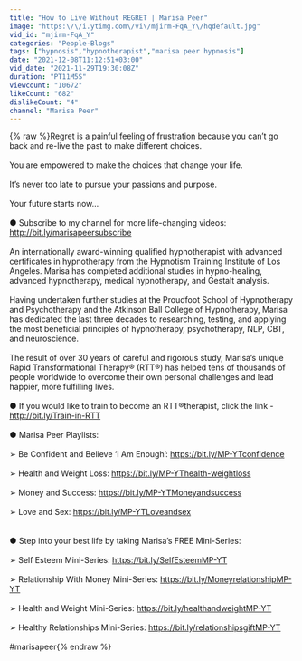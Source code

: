 ```yaml
---
title: "How to Live Without REGRET | Marisa Peer"
image: "https:\/\/i.ytimg.com\/vi\/mjirm-FqA_Y\/hqdefault.jpg"
vid_id: "mjirm-FqA_Y"
categories: "People-Blogs"
tags: ["hypnosis","hypnotherapist","marisa peer hypnosis"]
date: "2021-12-08T11:12:51+03:00"
vid_date: "2021-11-29T19:30:08Z"
duration: "PT11M5S"
viewcount: "10672"
likeCount: "682"
dislikeCount: "4"
channel: "Marisa Peer"
---
```

{% raw %}Regret is a painful feeling of frustration because you can’t go back and re-live the past to make different choices.<br /><br />You are empowered to make the choices that change your life.<br /><br />It’s never too late to pursue your passions and purpose.<br /><br />Your future starts now...<br /><br />● Subscribe to my channel for more life-changing videos:  <a rel="nofollow" target="blank" href="http://bit.ly/marisapeersubscribe">http://bit.ly/marisapeersubscribe</a><br /><br />An internationally award-winning qualified hypnotherapist with advanced certificates in hypnotherapy from the Hypnotism Training Institute of Los Angeles. Marisa has completed additional studies in hypno-healing, advanced hypnotherapy, medical hypnotherapy, and Gestalt analysis.<br /><br />Having undertaken further studies at the Proudfoot School of Hypnotherapy and Psychotherapy and the Atkinson Ball College of Hypnotherapy, Marisa has dedicated the last three decades to researching, testing, and applying the most beneficial principles of hypnotherapy, psychotherapy, NLP, CBT, and neuroscience. <br /><br />The result of over 30 years of careful and rigorous study, Marisa’s unique Rapid Transformational Therapy®️ (RTT®️) has helped tens of thousands of people worldwide to overcome their own personal challenges and lead happier, more fulfilling lives.<br /><br />● If you would like to train to become an RTT®️therapist, click the link - <a rel="nofollow" target="blank" href="http://bit.ly/Train-in-RTT">http://bit.ly/Train-in-RTT</a><br /><br />● Marisa Peer Playlists:<br /><br />➢ Be Confident and Believe ‘I Am Enough’: <a rel="nofollow" target="blank" href="https://bit.ly/MP-YTconfidence">https://bit.ly/MP-YTconfidence</a><br /><br />➢ Health and Weight Loss: <a rel="nofollow" target="blank" href="https://bit.ly/MP-YThealth-weightloss">https://bit.ly/MP-YThealth-weightloss</a> <br /><br />➢ Money and Success: <a rel="nofollow" target="blank" href="https://bit.ly/MP-YTMoneyandsuccess">https://bit.ly/MP-YTMoneyandsuccess</a> <br /><br />➢ Love and Sex: <a rel="nofollow" target="blank" href="https://bit.ly/MP-YTLoveandsex">https://bit.ly/MP-YTLoveandsex</a> <br /><br /><br />● Step into your best life by taking Marisa’s FREE Mini-Series: <br /><br />➢ Self Esteem Mini-Series: <a rel="nofollow" target="blank" href="https://bit.ly/SelfEsteemMP-YT">https://bit.ly/SelfEsteemMP-YT</a><br /><br />➢ Relationship With Money Mini-Series: <a rel="nofollow" target="blank" href="https://bit.ly/MoneyrelationshipMP-YT">https://bit.ly/MoneyrelationshipMP-YT</a><br /><br />➢ Health and Weight Mini-Series: <a rel="nofollow" target="blank" href="https://bit.ly/healthandweightMP-YT">https://bit.ly/healthandweightMP-YT</a><br /><br />➢ Healthy Relationships Mini-Series: <a rel="nofollow" target="blank" href="https://bit.ly/relationshipsgiftMP-YT">https://bit.ly/relationshipsgiftMP-YT</a><br /><br />#marisapeer{% endraw %}
